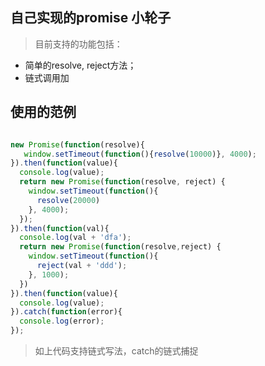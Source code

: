 ## 自己实现的promise 小轮子
> 目前支持的功能包括：
 + 简单的resolve, reject方法；
 + 链式调用加

## 使用的范例
``` javascript

new Promise(function(resolve){
   window.setTimeout(function(){resolve(10000)}, 4000);
}).then(function(value){
  console.log(value);
  return new Promise(function(resolve, reject) {
    window.setTimeout(function(){
      resolve(20000)
    }, 4000);
  });
}).then(function(val){
  console.log(val + 'dfa');
  return new Promise(function(resolve,reject) {
    window.setTimeout(function(){
      reject(val + 'ddd');
    }, 1000);
  })
}).then(function(value){
  console.log(value);
}).catch(function(error){
  console.log(error);
});

```
> 如上代码支持链式写法，catch的链式捕捉
